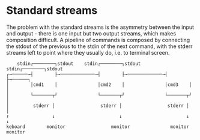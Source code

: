 # Standard streams

The problem with the standard streams is the asymmetry between the input and output - there is one input but two output streams, which makes composition difficult. A pipeline of commands is composed by connecting the stdout of the previous to the stdin of the next command, with the stderr streams left to point where they usually do, i.e. to terminal screen.

```
    stdin┌────────┐stdout    stdin┌────────┐stdout    stdin┌────────┐stdout
┌→──────→┤        ├→─────────────→┤        ├→─────────────→┤        ├→──────┐
│        │cmd1    │               │cmd2    │               │cmd3    │       │
│        └───────┬┘               └───────┬┘               └───────┬┘       │
│         stderr │                 stderr │                 stderr │        │
↑                ↓                        ↓                        ↓        ↓
keboard        monitor                 monitor               monitor   monitor
```
